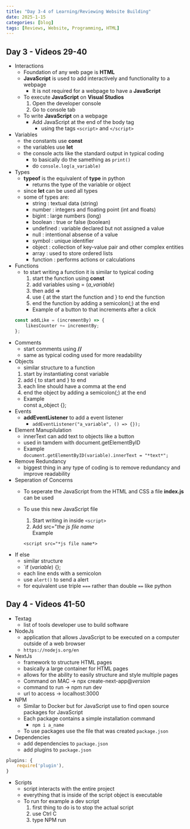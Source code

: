 ```yaml
---
title: "Day 3-4 of Learning/Reviewing Website Building"
date: 2025-1-15
categories: [blog]
tags: [Reviews, Website, Programming, HTML]
---
```

## Day 3 - Videos 29-40
- Interactions
    - Foundation of any web page is **HTML**
    - **JavaScript** is used to add interactively and functionality to a webpage
        - It is not required for a webpage to have a **JavaScript**
    - To execute **JavaScript** on **Visual Studios**
        1. Open the developer console
        2. Go to console tab
    - To write **JavaScript** on a webpage
        - Add JavaScript at the end of the body tag 
            - using the tags `<script>` and `</script>`
- Variables
    - the constants use **const**
    - the variables use **let**
    - the console acts like the standard output in typical coding
        - to basically do the samething as `print()`
        - do `console.log(a_variable)`
- Types
    - **typeof** is the equivalent of **type** in python
        - returns the type of the variable or object
    - since **let** can be used all types
    - some of types are: 
        - string : textual data (string)
        - number : integers and floating point (int and floats)
        - bigint : large numbers (long)
        - boolean : true or false (boolean)
        - undefined : variable declared but not assigned a value
        - null : intentional absense of a value
        - symbol : unique identifier
        - object : collection of key-value pair and other complex entities
        - array : used to store ordered lists
        - function : performs actions or calculations
- Functions
    - to start writing a function it is similar to typical coding
        1. start the function using **const**
        2. add variables using = (*a_variable*)
        3. then add =>
        4. use { at the start the function and } to end the function
        5. end the function by adding a semicolon(;) at the end
        - Example of a button to that increments after a click
    ```javascript  
    const addLike = (incrementBy) => {  
        likesCounter += incrementBy;  
    };
    ```
- Comments
    - start comments using **//**
    - same as typical coding used for more readability
- Objects
    - similar structure to a function
    1. start by instantiating const variable
    2. add { to start and } to end
    3. each line should have a comma at the end
    4. end the object by adding a semicolon(;) at the end
    - Example  
    const a_object {};
- Events
    - **addEventListener** to add a event listener
        - `addEventListener("a_variable", () => {});`
- Element Manupilulation
    - innerText can add text to objects like a button
    - used in tamdem with document.getElementByID
    - Example  
    `document.getElementByID(variable).innerText = "*text*";`
- Remove Redundancy
    - biggest thing in any type of coding is to remove redundancy and improve readability
- Seperation of Concerns
    - To seperate the JavaScript from the HTML and CSS a file **index.js** can be used
    - To use this new JavaScript file
        1. Start writing in inside `<script>`
        2. Add src="*the js file name*  
        Example 
         
        `<script src="*js file name*>`
- If else
    - similar structure
    - `if (*variable*) {};
    - each line ends with a semicolon
    - use `alert()` to send a alert
    - for equivalent use triple `===` rather than double `==` like python

## Day 4 - Videos 41-50
- Textag
    - list of tools developer use to build software
- NodeJs
    - application that allows JavaScript to be executed on a computer outside of a web browser
    - `https://nodejs.org/en`
- NextJs
    - framework to structure HTML pages
    - basically a large container for HTML pages
    - allows for the ability to easily structure and style multiple pages
    - Command on MAC -> npx create-next-app@*version*
    - command to run -> npm run dev
    - url to access -> localhost:3000
- NPM
    - Similar to Docker but for JavaScript use to find open source packages for JavaScript
    - Each package contains a simple installation command
        - `npm i a_name`
    - To use packages use the file that was created `package.json`
- Dependencies
    - add dependencies to `package.json`
    - add plugins to `package.json`
```javascript
plugins: {  
    require('plugin'),  
}
```
- Scripts
    - script interacts with the entire project
    - everything that is inside of the script object is executable
    - To run for example a dev script
        1. first thing to do is to stop the actual script
        2. use Ctrl C
        3. type NPM run